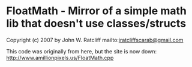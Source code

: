 # FloatMath - Mirror of a simple math lib that doesn't use classes/structs

Copyright (c) 2007 by John W. Ratcliff mailto:jratcliffscarab@gmail.com

This code was originally from here, but the site is now down:
http://www.amillionpixels.us/FloatMath.cpp
